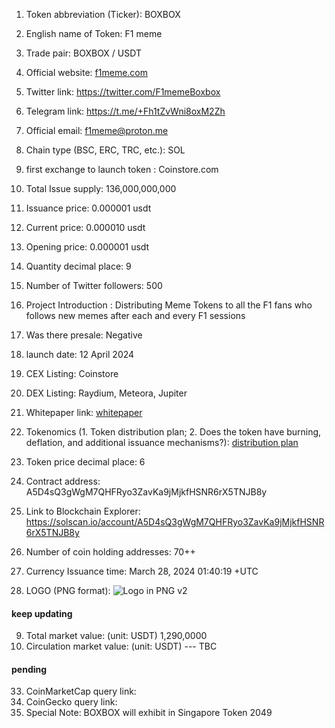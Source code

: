 
 1. Token abbreviation (Ticker): BOXBOX
2. English name of Token:  F1 meme
3. Trade pair:  BOXBOX / USDT
11. Official website:  [f1meme.com](f1meme.com)
12. Twitter link:  https://twitter.com/F1memeBoxbox 
14. Telegram link:  https://t.me/+Fh1tZvWni8oxM2Zh

17. Official email: f1meme@proton.me
23. Chain type (BSC, ERC, TRC, etc.): SOL
28. first exchange to launch token : Coinstore.com
5. Total Issue supply:   136,000,000,000
7. Issuance price: 0.000001 usdt
8. Current price: 0.000010 usdt
21. Opening price: 0.000001 usdt

19. Quantity decimal place:  9 
13. Number of Twitter followers: 500
18. Project Introduction : Distributing Meme Tokens to all the F1 fans who follows new memes after each and every F1 sessions   
22. Was there presale:  Negative    
29. launch date:  12 April 2024
30. CEX Listing: Coinstore  
31. DEX Listing: Raydium, Meteora, Jupiter
16. Whitepaper link: [whitepaper ](https://github.com/starsseed/memetoken/blob/main/whitepaper.md)


32. Tokenomics (1. Token distribution plan; 2. Does the token have burning, deflation, and additional issuance mechanisms?):   [distribution plan ](https://github.com/starsseed/memetoken/blob/main/distribution-plan.md)
20. Token price decimal place: 6

24. Contract address: A5D4sQ3gWgM7QHFRyo3ZavKa9jMjkfHSNR6rX5TNJB8y
25. Link to Blockchain Explorer:  https://solscan.io/account/A5D4sQ3gWgM7QHFRyo3ZavKa9jMjkfHSNR6rX5TNJB8y
26. Number of coin holding addresses: 70++



4. Currency Issuance time:   March 28, 2024 01:40:19 +UTC

31. LOGO (PNG format):  ![Logo in PNG v2 ](https://github.com/starsseed/memetoken/assets/146839166/439e9dc2-8fe5-4239-976d-c3c603e8e28a)

####  keep updating 

9. Total market value: (unit: USDT)  1,290,0000 
10. Circulation market value: (unit: USDT) --- TBC 

#### pending 

33. CoinMarketCap query link: 
34. CoinGecko query link: 
35. Special Note: BOXBOX will exhibit in Singapore Token 2049 
